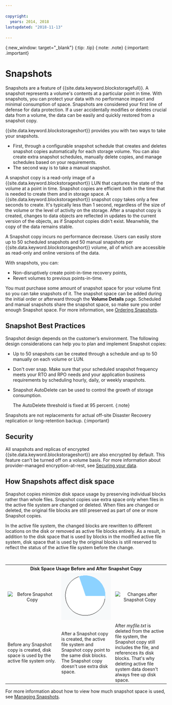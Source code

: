 ```yaml
---

copyright:
  years: 2014, 2018
lastupdated: "2018-11-13"

---
```

{:new_window: target="_blank"}
{:tip: .tip}
{:note: .note}
{:important: .important}

# Snapshots

Snapshots are a feature of {{site.data.keyword.blockstoragefull}}. A snapshot represents a volume's contents at a particular point in time. With snapshots, you can protect your data with no performance impact and minimal consumption of space. Snapshots are considered your first line of defense for data protection. If a user accidentally modifies or deletes crucial data from a volume, the data can be easily and quickly restored from a snapshot copy.

{{site.data.keyword.blockstorageshort}} provides you with two ways to take your snapshots.

* First, through a configurable snapshot schedule that creates and deletes snapshot copies automatically for each storage volume. You can also create extra snapshot schedules, manually delete copies, and manage schedules based on your requirements.
* The second way is to take a manual snapshot.

A snapshot copy is a read-only image of a {{site.data.keyword.blockstorageshort}} LUN that captures the state of the volume at a point in time. Snapshot copies are efficient both in the time that is needed to create them and in storage space. A {{site.data.keyword.blockstorageshort}} snapshot copy takes only a few seconds to create. It's typically less than 1 second, regardless of the size of the volume or the level of activity on the storage. After a snapshot copy is created, changes to data objects are reflected in updates to the current version of the objects, as if Snapshot copies didn't exist. Meanwhile, the copy of the data remains stable.

A Snapshot copy incurs no performance decrease. Users can easily store up to 50 scheduled snapshots and 50 manual snapshots per {{site.data.keyword.blockstorageshort}} volume, all of which are accessible as read-only and online versions of the data.

With snapshots, you can:

- Non-disruptively create point-in-time recovery points,
- Revert volumes to previous points-in-time.

You must purchase some amount of snapshot space for your volume first so you can take snapshots of it. The snapshot space can be added during the initial order or afterward through the **Volume Details** page. Scheduled and manual snapshots share the snapshot space, so make sure you order enough Snapshot space. For more information, see [Ordering Snapshots](ordering-snapshots.html).

## Snapshot Best Practices

Snapshot design depends on the customer’s environment. The following design considerations can help you to plan and implement Snapshot copies:
- Up to 50 snapshots can be created through a schedule and up to 50 manually on each volume or LUN.
- Don't over snap. Make sure that your scheduled snapshot frequency meets your RTO and RPO needs and your application business requirements by scheduling hourly, daily, or weekly snapshots.
- Snapshot AutoDelete can be used to control the growth of storage consumption. <br/>

  The AutoDelete threshold is fixed at 95 percent.
  {:note}

Snapshots are not replacements for actual off-site Disaster Recovery replication or long-retention backup.
{:important}

## Security

All snapshots and replicas of encrypted {{site.data.keyword.blockstorageshort}} are also encrypted by default. This feature can't be turned off on a volume basis. For more information about provider-managed encryption-at-rest, see [Securing your data](block-file-storage-encryption-rest.html).

## How Snapshots affect disk space

Snapshot copies minimize disk space usage by preserving individual blocks rather than whole files. Snapshot copies use extra space only when files in the active file system are changed or deleted. When files are changed or deleted, the original file blocks are still preserved as part of one or more Snapshot copies.

In the active file system, the changed blocks are rewritten to different locations on the disk or removed as active file blocks entirely. As a result, in addition to the disk space that is used by blocks in the modified active file system, disk space that is used by the original blocks is still reserved to reflect the status of the active file system before the change.

<table>
    <colgroup>
      <col style="width: 33.3%;"/>
      <col style="width: 33.3%;"/>
      <col style="width: 33.3%;"/>
    </colgroup>
      <tr>
        <th colspan="3" style="border: 0.0px;text-align: center;">Disk Space Usage Before and After Snapshot Copy</th>
     </tr><tr>
        <td style="border: 0.0px;text-align: center;"><img src="/images/bfcircle1.png" alt="Before Snapshot Copy"></td>
        <td style="border: 0.0px;text-align: center;"><img src="/images/bfcircle3.png" alt="After Snapshot Copy"></td>
        <td style="border: 0.0px;text-align: center;"><img src="/images/bfcircle2.png" alt="Changes after Snapshot Copy"></td>
     </tr><tr>
        <td style="border: 0.0px;">Before any Snapshot copy is created, disk space is used by the active file system only.</td>
        <td style="border: 0.0px;">After a Snapshot copy is created, the active file system and Snapshot copy point to the same disk blocks. The Snapshot copy doesn't use extra disk space.</td>
        <td style="border: 0.0px;">After <i>myfile.txt</i> is deleted from the active file system, the Snapshot copy still includes the file, and references its disk blocks. That's why deleting active file system data doesn't always free up disk space.</td>
      </tr>
</table>

For more information about how to view how much snapshot space is used, see [Managing Snapshots](working-with-snapshots.html).
